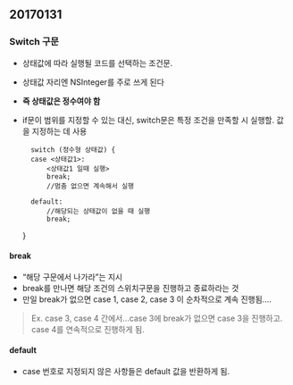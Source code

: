 ## 20170131

### Switch 구문   
* 상태값에 따라 실행될 코드를 선택하는 조건문.   
* 상태값 자리엔 NSInteger를 주로 쓰게 된다 
* **즉 상태값은 정수여야 함**  
* if문이 범위를 지정할 수 있는 대신, switch문은 특정 조건을 만족할 시 실행할. 값을 지정하는 데 사용

		switch (정수형 상태값) {
        case <상태값1>:
            <상태값1 일때 실행>
            break;
            //멈춤 없으면 계속해서 실행 

        default: 
        	//해당되는 상태값이 없을 때 실행
            break;
    } 


#### break 
* “해당 구문에서 나가라”는 지시
* break를 만나면 해당 조건의 스위치구문을 진행하고 종료하라는 것
* 만일 break가 없으면 case 1, case 2, case 3 이 순차적으로 계속 진행됨….   

> Ex. case 3, case 4 간에서…case 3에 break가 없으면 case 3을 진행하고. case 4를 연속적으로 진행하게 됨.   

#### default
* case 번호로 지정되지 않은 사항들은 default 값을 반환하게 됨.   
